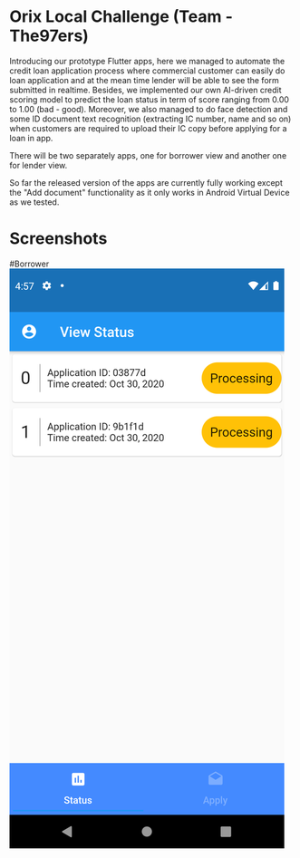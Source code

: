 # Orix Local Challenge (Team - The97ers)
Introducing our prototype Flutter apps, here we managed to automate the credit loan application process where commercial customer can easily do loan application and at the mean time lender will be able to see the form submitted in realtime. Besides, we implemented our own AI-driven credit scoring model to predict the loan status in term of score ranging from 0.00 to 1.00 (bad - good). Moreover, we also managed to do face detection and some ID document text recognition (extracting IC number, name and so on) when customers are required to upload their IC copy before applying for a loan in app. 

There will be two separately apps, one for borrower view and another one for lender view.

So far the released version of the apps are currently fully working except the "Add document" functionality as it only works in Android Virtual Device as we tested.

# Screenshots

#Borrower
![image](screenshots/borrower/homepage_status.png)
